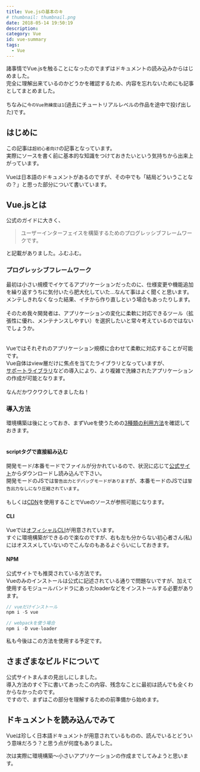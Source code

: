 ```yaml
---
title: Vue.jsの基本のキ
# thumbnail: thumbnail.png
date: 2018-05-14 19:50:19
description:
category: Vue
id: vue-summary
tags:
  - Vue
---
```


諸事情でVue.jsを触ることになったのでまずはドキュメントの読み込みからはじめました。  
完全に理解出来ているのかどうかを確認するため、内容を忘れないためにも記事としてまとめました。  
<br>
ちなみに`今のVue熟練度は1`(過去にチュートリアルレベルの作品を途中で投げ出した)です。  

<!-- toc -->

## はじめに
この記事は`超初心者向け`の記事となっています。  
実際にソースを書く前に基本的な知識をつけておきたいという気持ちから出来上がっています。  
<br>
Vueは日本語のドキュメントがあるのですが、その中でも「結局どういうことなの？」と思った部分について書いています。

## Vue.jsとは
公式のガイドに大きく、  
> ユーザーインターフェイスを構築するためのプログレッシブフレームワークです。  

と記載がありました。ふむふむ。

### プログレッシブフレームワーク
最初は小さい規模でイケてるアプリケーションだったのに、仕様変更や機能追加を繰り返すうちに気付いたら肥大化していた...なんて事はよく聞くと思います。  
メンテしきれなくなった結果、イチから作り直しという場合もあったりします。  
<br>
そのため我々開発者は、アプリケーションの変化に柔軟に対応できるツール（拡張性に優れ、メンテナンスしやすい）を選択したいと常々考えているのではないでしょうか。  
<br>
<br>
Vueではそれぞれのアプリケーション規模に合わせて柔軟に対応することが可能です。  
Vue自体はview層だけに焦点を当てたライブラリとなっていますが、  
[サポートライブラリ](https://github.com/vuejs/awesome-vue#components--libraries)などの導入により、より複雑で洗練されたアプリケーションの作成が可能となります。  
<br>
なんだかワクワクしてきましたね！

### 導入方法
環境構築は後にとっておき、まずVueを使うための[3種類の利用方法](https://jp.vuejs.org/v2/guide/installation.html)を確認しておきます。  
<br>

#### scriptタグで直接組み込む
開発モード/本番モードでファイルが分かれているので、状況に応じて[公式サイト](https://jp.vuejs.org/v2/guide/installation.html#lt-script-gt-%E7%9B%B4%E6%8E%A5%E7%B5%84%E3%81%BF%E8%BE%BC%E3%81%BF)からダウンロードし読み込んで下さい。  
開発モードのJSでは`警告出力とデバッグモードがあります`が、本番モードのJSでは`警告出力なしになり圧縮されています`。  
<br>
もしくは[CDN](https://jp.vuejs.org/v2/guide/installation.html#CDN)を使用することでVueのソースが参照可能になります。  

#### CLI
Vueでは[オフィシャルCLI](https://github.com/vuejs/vue-cli)が用意されています。  
すぐに環境構築ができるので楽なのですが、右も左も分からない初心者さん(私)にはオススメしていないのでこんなのもあるよぐらいにしておきます。  

#### NPM
公式サイトでも推奨されている方法です。  
Vueのみのインストールは公式に記述されている通りで問題ないですが、加えて使用するモジュールバンドラにあったloaderなどをインストールする必要があります。
```js
// vueだけインストール
npm i -S vue

// webpackを使う場合
npm i -D vue-loader
```

私も今後はこの方法を使用する予定です。

## さまざまなビルドについて
公式サイトまんまの見出しにしました。  
導入方法のすぐ下に書いてあったこの内容、残念なことに最初は読んでも全くわからなかったのです。  
ですので、まずはこの部分を理解するための前準備から始めます。  


<!-- https://jp.vuejs.org/v2/guide/deployment.html#%E3%83%86%E3%83%B3%E3%83%97%E3%83%AC%E3%83%BC%E3%83%88%E3%81%AE%E3%83%97%E3%83%AA%E3%82%B3%E3%83%B3%E3%83%91%E3%82%A4%E3%83%AB -->



## ドキュメントを読み込んでみて
Vueは珍しく日本語ドキュメントが用意されているものの、読んでいるとどういう意味だろう？と思う点が何度もありました。  

次は実際に環境構築〜小さいアプリケーションの作成までしてみようと思います。